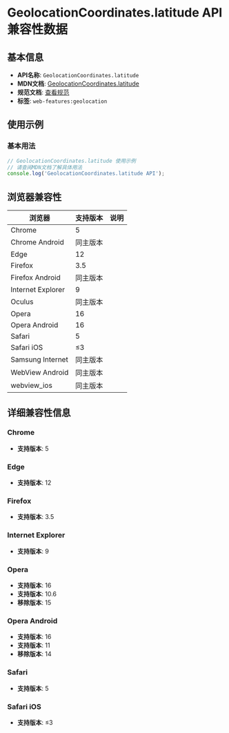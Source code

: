 # GeolocationCoordinates.latitude API 兼容性数据

## 基本信息

- **API名称**: `GeolocationCoordinates.latitude`
- **MDN文档**: [GeolocationCoordinates.latitude](https://developer.mozilla.org/docs/Web/API/GeolocationCoordinates/latitude)
- **规范文档**: [查看规范](https://w3c.github.io/geolocation/#latitude-longitude-and-accuracy-attributes)
- **标签**: `web-features:geolocation`

## 使用示例

### 基本用法

```javascript
// GeolocationCoordinates.latitude 使用示例
// 请查阅MDN文档了解具体用法
console.log('GeolocationCoordinates.latitude API');
```

## 浏览器兼容性

| 浏览器 | 支持版本 | 说明 |
|--------|----------|------|
| Chrome | 5 |  |
| Chrome Android | 同主版本 |  |
| Edge | 12 |  |
| Firefox | 3.5 |  |
| Firefox Android | 同主版本 |  |
| Internet Explorer | 9 |  |
| Oculus | 同主版本 |  |
| Opera | 16 |  |
| Opera Android | 16 |  |
| Safari | 5 |  |
| Safari iOS | ≤3 |  |
| Samsung Internet | 同主版本 |  |
| WebView Android | 同主版本 |  |
| webview_ios | 同主版本 |  |

## 详细兼容性信息

### Chrome

- **支持版本**: 5

### Edge

- **支持版本**: 12

### Firefox

- **支持版本**: 3.5

### Internet Explorer

- **支持版本**: 9

### Opera

- **支持版本**: 16
- **支持版本**: 10.6
- **移除版本**: 15

### Opera Android

- **支持版本**: 16
- **支持版本**: 11
- **移除版本**: 14

### Safari

- **支持版本**: 5

### Safari iOS

- **支持版本**: ≤3

